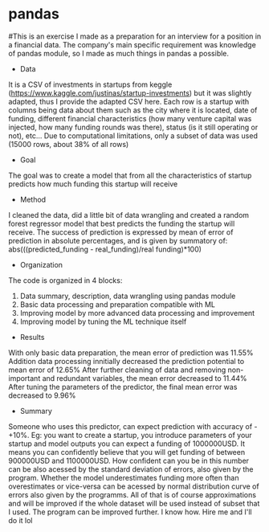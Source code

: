 # pandas
#This is an exercise I made as a preparation for an interview for a position in a financial data. The company's main specific requirement was knowledge of pandas module, so I made as much things in pandas a possible.

- Data

It is a CSV of investments in startups from keggle (https://www.kaggle.com/justinas/startup-investments) but it was slightly adapted, thus I provide the adapted CSV here. Each row is a startup with columns being data about them such as the city where it is located, date of funding, different financial characteristics (how many venture capital was injected, how many funding rounds was there), status (is it still operating or not), etc... Due to computational limitations, only a subset of data was used (15000 rows, about 38% of all rows)

- Goal

The goal was to create a model that from all the characteristics of startup predicts how much funding this startup will receive

- Method

I cleaned the data, did a little bit of data wrangling and created a random forest regressor model that best predicts the funding the startup will receive. The success of prediction is expressed by mean of error of prediction in absolute percentages, and is given by summatory of:
abs(((predicted_funding - real_funding)/real funding)*100)

- Organization

The code is organized in 4 blocks:
1. Data summary, description, data wrangling using pandas module
2. Basic data processing and preparation compatible with ML
3. Improving model by more advanced data processing and improvement
4. Improving model by tuning the ML technique itself

- Results

With only basic data preparation, the mean error of prediction was 11.55%
Addition data processing innitially decreased the prediction potential to mean error of 12.65%
After further cleaning of data and removing non-important and redundant variables, the mean error decreased to 11.44%
After tuning the parameters of the predictor, the final mean error was decreased to 9.96%

- Summary

Someone who uses this predictor, can expect prediction with accuracy of -+10%. Eg: you want to create a startup, you introduce parameters of your startup and model outputs you can expect a funding of 1000000USD. It means you can confidently believe that you will get funding of between 900000USD and 1100000USD. How confident can you be in this number can be also acessed by the standard deviation of errors, also given by the program. Whether the model underestimates funding more often than overestimates or vice-versa can be acessed by normal distribution curve of errors also given by the programms. All of that is of course approximations and will be improved if the whole dataset will be used instead of subset that I used. The program can be improved further. I know how. Hire me and I'll do it lol
